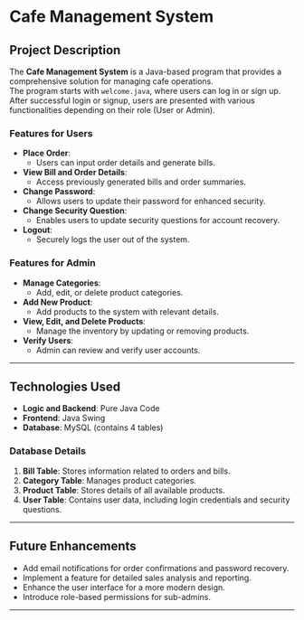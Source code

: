 # **Cafe Management System**

## **Project Description**  
The **Cafe Management System** is a Java-based program that provides a comprehensive solution for managing cafe operations.  
The program starts with `welcome.java`, where users can log in or sign up. After successful login or signup, users are presented with various functionalities depending on their role (User or Admin).  

### **Features for Users**  
- **Place Order**:  
  - Users can input order details and generate bills.  
- **View Bill and Order Details**:  
  - Access previously generated bills and order summaries.  
- **Change Password**:  
  - Allows users to update their password for enhanced security.  
- **Change Security Question**:  
  - Enables users to update security questions for account recovery.  
- **Logout**:  
  - Securely logs the user out of the system.  

### **Features for Admin**  
- **Manage Categories**:  
  - Add, edit, or delete product categories.  
- **Add New Product**:  
  - Add products to the system with relevant details.  
- **View, Edit, and Delete Products**:  
  - Manage the inventory by updating or removing products.  
- **Verify Users**:  
  - Admin can review and verify user accounts.  

---

## **Technologies Used**  
- **Logic and Backend**: Pure Java Code  
- **Frontend**: Java Swing  
- **Database**: MySQL (contains 4 tables)  

### **Database Details**  
1. **Bill Table**: Stores information related to orders and bills.  
2. **Category Table**: Manages product categories.  
3. **Product Table**: Stores details of all available products.  
4. **User Table**: Contains user data, including login credentials and security questions.  

---

## **Future Enhancements**  
- Add email notifications for order confirmations and password recovery.  
- Implement a feature for detailed sales analysis and reporting.  
- Enhance the user interface for a more modern design.  
- Introduce role-based permissions for sub-admins.  

---


